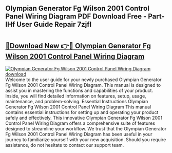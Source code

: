 ## Olympian Generator Fg Wilson 2001 Control Panel Wiring Diagram PDF Download Free - Part-lHf User Guide Repair 7zjfI

# <h2><a href="http://dfmrco.blite.top/?on=Olympian+Generator+Fg+Wilson+2001+Control+Panel+Wiring+Diagram">🔗Download New 👉🔴 Olympian Generator Fg Wilson 2001 Control Panel Wiring Diagram</a></h2>

[![Olympian Generator Fg Wilson 2001 Control Panel Wiring Diagram download](https://i.imgur.com/lujVjoI.png)](http://dfmrco.blite.top/?on=Olympian+Generator+Fg+Wilson+2001+Control+Panel+Wiring+Diagram)
Welcome to the user guide for your newly purchased Olympian Generator Fg Wilson 2001 Control Panel Wiring Diagram. This manual is designed to assist you in mastering the functions and capabilities of your product. Inside, you will find detailed information on features, setup, usage, maintenance, and problem-solving. Essential Instructions Olympian Generator Fg Wilson 2001 Control Panel Wiring Diagram This manual contains essential instructions for setting up and operating your product safely and effectively. This innovative Olympian Generator Fg Wilson 2001 Control Panel Wiring Diagram offers a comprehensive suite of features designed to streamline your workflow. We trust that the Olympian Generator Fg Wilson 2001 Control Panel Wiring Diagram has been useful in your journey to familiarize yourself with your new acquisition. Should you require assistance, do not hesitate to contact our support team.
